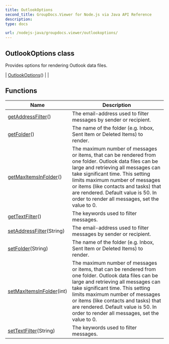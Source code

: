 ```yaml
---
title: OutlookOptions
second_title: GroupDocs.Viewer for Node.js via Java API Reference
description: 
type: docs

url: /nodejs-java/groupdocs.viewer/outlookoptions/
---
```


## OutlookOptions class

 Provides options for rendering Outlook data files.
 
| [OutlookOptions](outlookoptions)() |  |

## Functions

| Name | Description |
| --- | --- |
| [getAddressFilter](getaddressfilter)() | The email-address used to filter messages by sender or recipient. |
| [getFolder](getfolder)() | The name of the folder (e&#46;g&#46; Inbox, Sent Item or Deleted Items) to render. |
| [getMaxItemsInFolder](getmaxitemsinfolder)() | The maximum number of messages or items, that can be rendered from one folder. Outlook data files can be large and retrieving all messages can take significant time. This setting limits maximum number of messages or items (like contacts and tasks) that are rendered. Default value is 50. In order to render all messages, set the value to 0. |
| [getTextFilter](gettextfilter)() | The keywords used to filter messages. |
| [setAddressFilter](setaddressfilter)(String) | The email-address used to filter messages by sender or recipient. |
| [setFolder](setfolder)(String) | The name of the folder (e&#46;g&#46; Inbox, Sent Item or Deleted Items) to render. |
| [setMaxItemsInFolder](setmaxitemsinfolder)(int) | The maximum number of messages or items, that can be rendered from one folder. Outlook data files can be large and retrieving all messages can take significant time. This setting limits maximum number of messages or items (like contacts and tasks) that are rendered. Default value is 50. In order to render all messages, set the value to 0. |
| [setTextFilter](settextfilter)(String) | The keywords used to filter messages. |
